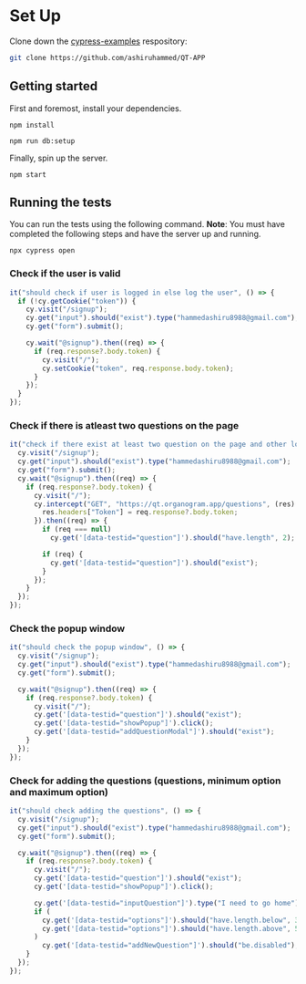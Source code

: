 # Set Up

Clone down the [cypress-examples](https://github.com/ashiruhammed/QT-APP) respository:

```sh
git clone https://github.com/ashiruhammed/QT-APP
```

## Getting started

First and foremost, install your dependencies.

```
npm install
```

```
npm run db:setup
```

Finally, spin up the server.

```
npm start
```

## Running the tests

You can run the tests using the following command. **Note**: You must have completed the following steps and have the server up and running.

```
npx cypress open
```

### Check if the user is valid

```js
it("should check if user is logged in else log the user", () => {
  if (!cy.getCookie("token")) {
    cy.visit("/signup");
    cy.get("input").should("exist").type("hammedashiru8988@gmail.com");
    cy.get("form").submit();

    cy.wait("@signup").then((req) => {
      if (req.response?.body.token) {
        cy.visit("/");
        cy.setCookie("token", req.response.body.token);
      }
    });
  }
});
```

### Check if there is atleast two questions on the page

```js
it("check if there exist at least two question on the page and other logic", () => {
  cy.visit("/signup");
  cy.get("input").should("exist").type("hammedashiru8988@gmail.com");
  cy.get("form").submit();
  cy.wait("@signup").then((req) => {
    if (req.response?.body.token) {
      cy.visit("/");
      cy.intercept("GET", "https://qt.organogram.app/questions", (res) => {
        res.headers["Token"] = req.response?.body.token;
      }).then((req) => {
        if (req === null)
          cy.get('[data-testid="question"]').should("have.length", 2);

        if (req) {
          cy.get('[data-testid="question"]').should("exist");
        }
      });
    }
  });
});
```

### Check the popup window

```js
it("should check the popup window", () => {
  cy.visit("/signup");
  cy.get("input").should("exist").type("hammedashiru8988@gmail.com");
  cy.get("form").submit();

  cy.wait("@signup").then((req) => {
    if (req.response?.body.token) {
      cy.visit("/");
      cy.get('[data-testid="question"]').should("exist");
      cy.get('[data-testid="showPopup"]').click();
      cy.get('[data-testid="addQuestionModal"]').should("exist");
    }
  });
});
```

### Check for adding the questions (questions, minimum option and maximum option)

```js
it("should check adding the questions", () => {
  cy.visit("/signup");
  cy.get("input").should("exist").type("hammedashiru8988@gmail.com");
  cy.get("form").submit();

  cy.wait("@signup").then((req) => {
    if (req.response?.body.token) {
      cy.visit("/");
      cy.get('[data-testid="question"]').should("exist");
      cy.get('[data-testid="showPopup"]').click();

      cy.get('[data-testid="inputQuestion"]').type("I need to go home");
      if (
        cy.get('[data-testid="options"]').should("have.length.below", 3) ||
        cy.get('[data-testid="options"]').should("have.length.above", 5)
      )
        cy.get('[data-testid="addNewQuestion"]').should("be.disabled");
    }
  });
});
```

